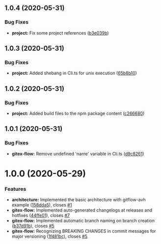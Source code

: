 ## 1.0.4 (2020-05-31)


### Bug Fixes

* **project:** Fix some project references ([b3e039b](https://github.com/CuddlySheep/gitex-flow-node/commits/b3e039b03d6dbb9556a07e52be6ce0554d99b32d))



## 1.0.3 (2020-05-31)


### Bug Fixes

* **project:** Added shebang in Cli.ts for unix execution ([65b8b10](https://github.com/CuddlySheep/gitex-flow-node/commits/65b8b10a9e92d4ab59f2ca368fb7d87499206ce8))



## 1.0.2 (2020-05-31)


### Bug Fixes

* **project:** Added build files to the npm package content ([c266680](https://github.com/CuddlySheep/gitex-flow-node/commits/c26668024e0e0459421414596f7004f1e9da26dd))



## 1.0.1 (2020-05-31)


### Bug Fixes

* **gitex-flow:** Remove undefined 'name' variable in Cli.ts ([d9c8261](https://github.com/CuddlySheep/gitex-flow-node/commits/d9c8261f5411b1d5092ecafc8b8f30761821ecec))



# 1.0.0 (2020-05-29)

### Features

- **architecture:** Implemented the basic architecture with gitflow-avh example ([158dda5](https://github.com/CuddlySheep/gitex-flow-node/commits/158dda5e5f4903c355903fff9edf6ad6ea1ebca5)), closes [#1](https://github.com/CuddlySheep/gitex-flow-node/issues/1)
- **gitex-flow:** Implemented auto-generated changelogs at releases and hotfixes ([44ffe01](https://github.com/CuddlySheep/gitex-flow-node/commits/44ffe01eac8a66be9be0c90187d9a4df8dd3c1e4)), closes [#7](https://github.com/CuddlySheep/gitex-flow-node/issues/7)
- **gitex-flow:** Implemented automatic branch naming on branch creation ([b37d91b](https://github.com/CuddlySheep/gitex-flow-node/commits/b37d91bbefba230d383cb458869653ad8ff402bb)), closes [#5](https://github.com/CuddlySheep/gitex-flow-node/issues/5)
- **gitex-flow:** Recognizing BREAKING CHANGES in commit messages for major versioning ([1f481bc](https://github.com/CuddlySheep/gitex-flow-node/commits/1f481bcce4d191ab9c93491e5b80f3214ed6b8e4)), closes [#5](https://github.com/CuddlySheep/gitex-flow-node/issues/5)
